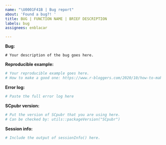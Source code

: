 ```yaml
---
name: "\U0001F41B | Bug report"
about: 'Found a bug?! '
title: BUG | FUNCTION NAME | BRIEF DESCRIPTION
labels: bug
assignees: enblacar

---
```


<!-- 
-----------------------------------------------------------------------------------
Hello! 

Thanks for opening an Issue in SCpubr!

Here are some guidelines to correctly generate an Issue for SCpubr:

Put all relevant information asked inside of the code placeholders, 
which are denoted by these quotes:

``` 
# Some important info goes here.
```

or 

```r
# Some R code goes here.
```

The only exception is the initial salutation, which should go as normal text.
This will make the Issue look neat, structured and easy to read :P 

Finally, provide a title following the suggested scheme:

Scheme: 
BUG | function name | Description

Example: 
BUG | do_FeaturePlot | Doing this causes this problem.

Thanks a lot!
Enrique
-----------------------------------------------------------------------------------
-->


<!-- Initial salutation -->


**Bug:**
```
# Your description of the bug goes here.
```


**Reproducible example:**
```r
# Your reproducible example goes here.
# How to make a good one: https://www.r-bloggers.com/2020/10/how-to-make-a-reprex/
```


**Error log:**
```r
# Paste the full error log here
```


**SCpubr version:**
```r
# Put the version of SCpubr that you are using here.
# Can be checked by: utils::packageVersion("SCpubr")
```


**Session info:**
```r
# Include the output of sessionInfo() here.
```
